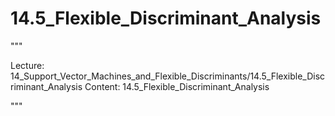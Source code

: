 # 14.5_Flexible_Discriminant_Analysis

"""

Lecture: 14_Support_Vector_Machines_and_Flexible_Discriminants/14.5_Flexible_Discriminant_Analysis
Content: 14.5_Flexible_Discriminant_Analysis

"""

